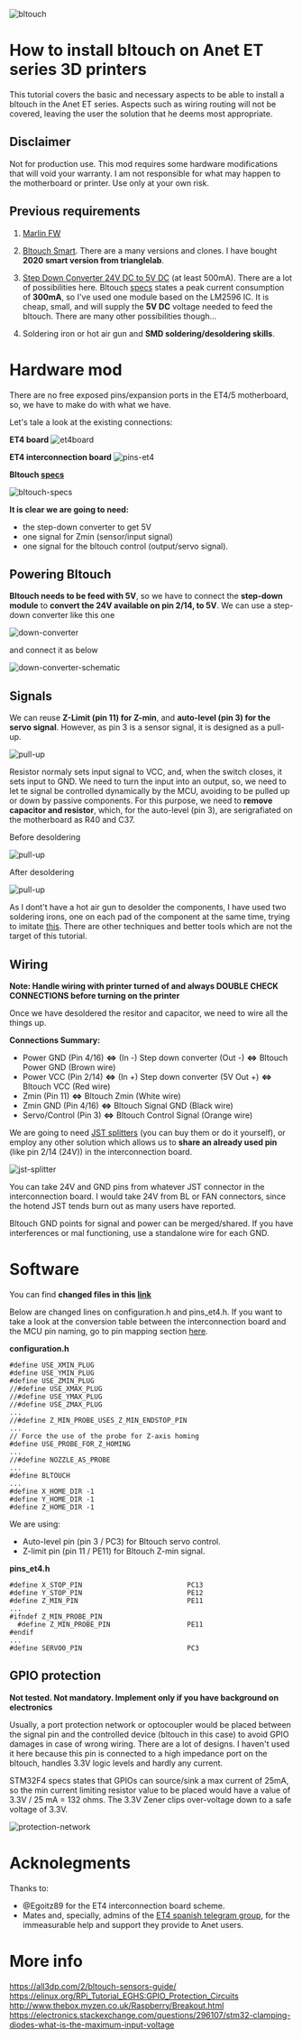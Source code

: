 ![bltouch](media/bltouch.jpg)

# How to install bltouch on Anet ET series 3D printers

This tutorial covers the basic and necessary aspects to be able to install a bltouch in the Anet ET series. Aspects such as wiring routing will not be covered, leaving the user the solution that he deems most appropriate.

## Disclaimer
Not for production use. 
This mod requires some hardware modifications that will void your warranty. I am not responsible for what may happen to the motherboard or printer. Use only at your own risk.

## Previous requirements

1. [Marlin FW](https://github.com/davidtgbe/Marlin)

2. [Bltouch Smart](https://a.aliexpress.com/_BUlp8P). There are a many versions and clones. I have bought **2020 smart version from trianglelab**.

3. [Step Down Converter 24V DC to 5V DC](https://a.aliexpress.com/_BU2xKx) (at least 500mA). There are a lot of possibilities here. Bltouch [specs](https://5020dafe-17d8-4c4c-bf3b-914a8fdd5140.filesusr.com/ugd/f5a1c8_d40d077cf5c24918bd25b6524f649f11.pdf) states a peak current consumption of **300mA**, so I've used one module based on the LM2596 IC. It is cheap, small, and will supply the **5V DC** voltage needed to feed the bltouch. There are many other possibilities though...
   
4. Soldering iron or hot air gun and **SMD soldering/desoldering skills**. 

# Hardware mod

There are no free exposed pins/expansion ports in the ET4/5 motherboard, so, we have to make do with what we have.

Let's tale a look at the existing connections:

**ET4 board**
![et4board](media/et4board.jpg)

**ET4 interconnection board**
![pins-et4](media/pins-et4.jpg)

**Bltouch [specs](https://5020dafe-17d8-4c4c-bf3b-914a8fdd5140.filesusr.com/ugd/f5a1c8_d40d077cf5c24918bd25b6524f649f11.pdf)**

![bltouch-specs](media/bltouch-specs.jpg)

**It is clear we are going to need:**
- the step-down converter to get 5V
- one signal for Zmin (sensor/input signal)
- one signal for the bltouch control (output/servo signal).

## Powering Bltouch

**Bltouch needs to be feed with 5V**, so we have to connect the **step-down module** to **convert the 24V available on pin 2/14, to 5V**. We can use a step-down converter like this one

![down-converter](media/down-converter.jpg)

and connect it as below

![down-converter-schematic](media/down-converter-schematic.jpg)

## Signals

We can reuse **Z-Limit (pin 11) for Z-min**, and **auto-level (pin 3) for the servo signal**. However, as pin 3 is a sensor signal, it is designed as a pull-up.

![pull-up](media/pull-up.png)

Resistor normaly sets input signal to VCC, and, when the switch closes, it sets input to GND. We need to turn the input into an output, so, we need to let te signal be controlled dynamically by the MCU, avoiding to be pulled up or down by passive components.
For this purpose, we need to **remove capacitor and resistor**, which, for the auto-level (pin 3), are serigrafiated on the motherboard as R40 and C37.

Before desoldering

![pull-up](media/mb-with-cr.jpg)

After desoldering

![pull-up](media/mb-without-cr.jpg)

As I dont't have a hot air gun to desolder the components, I have used two soldering irons, one on each pad of the component at the same time, trying to imitate [this](https://es.aliexpress.com/item/33050513257.html). There are other techniques and better tools which are not the target of this tutorial. 

## Wiring

**Note: Handle wiring with printer turned of and always **DOUBLE CHECK CONNECTIONS** before turning on the printer**

Once we have desoldered the resitor and capacitor, we need to wire all the things up.

**Connections Summary:**
- Power GND (Pin 4/16) **<=>** (In -) Step down converter (Out -) **<=>** Bltouch Power GND (Brown wire)
- Power VCC (Pin 2/14) **<=>** (In +) Step down converter (5V Out +) **<=>** Bltouch VCC (Red wire)
- Zmin (Pin 11) **<=>** Bltouch Zmin (White wire)
- Zmin GND (Pin 4/16) **<=>** Bltouch Signal GND (Black wire)
- Servo/Control (Pin 3) **<=>** Bltouch Control Signal (Orange wire)

We are going to need [JST splitters](https://es.aliexpress.com/item/32807855922.html) (you can buy them or do it yourself), or employ any other solution which allows us to **share an already used pin** (like pin 2/14 (24V)) in the interconnection board.

![jst-splitter](media/jst-splitter.jpg)

You can take 24V and GND pins from whatever JST connector in the interconnection board. I would take 24V from BL or FAN connectors, since the hotend JST tends burn out as many users have reported.

Bltouch GND points for signal and power can be merged/shared. If you have interferences or mal functioning, use a standalone wire for each GND. 

# Software

You can find **changed files in this [link](https://github.com/davidtgbe/Marlin/tree/bugfix-2.0.x/config/users%20configs/ET4/davidtgbe_bltouch)**

Below are changed lines on configuration.h and pins_et4.h.
If you want to take a look at the conversion table between the interconnection board and the MCU pin naming, go to pin mapping section [here](https://github.com/davidtgbe/Marlin).

**configuration.h**
```
#define USE_XMIN_PLUG
#define USE_YMIN_PLUG
#define USE_ZMIN_PLUG
//#define USE_XMAX_PLUG
//#define USE_YMAX_PLUG
//#define USE_ZMAX_PLUG 
...
//#define Z_MIN_PROBE_USES_Z_MIN_ENDSTOP_PIN
...
// Force the use of the probe for Z-axis homing
#define USE_PROBE_FOR_Z_HOMING
...
//#define NOZZLE_AS_PROBE
...
#define BLTOUCH
...
#define X_HOME_DIR -1
#define Y_HOME_DIR -1
#define Z_HOME_DIR -1
```
We are using:
- Auto-level pin (pin 3 / PC3) for Bltouch servo control.
- Z-limit pin (pin 11 / PE11) for Bltouch Z-min signal.

**pins_et4.h**
```
#define X_STOP_PIN                          PC13 
#define Y_STOP_PIN                          PE12
#define Z_MIN_PIN                           PE11
...
#ifndef Z_MIN_PROBE_PIN
  #define Z_MIN_PROBE_PIN                   PE11
#endif
...
#define SERVO0_PIN                          PC3
```

## GPIO protection
**Not tested. Not mandatory. Implement only if you have background on electronics**

Usually, a port protection network or optocoupler would be placed between the signal pin and the controlled device (bltouch in this case) to avoid GPIO damages in case of wrong wiring. There are a lot of designs. I haven't used it here because this pin is connected to a high impedance port on the bltouch, handles 3.3V logic levels and hardly any current. 

STM32F4 specs states that GPIOs can source/sink a max current of 25mA, so the min current limiting resistor value to be placed would have a value of 3.3V / 25 mA = 132 ohms. The 3.3V Zener clips over-voltage down to a safe voltage of 3.3V.

![protection-network](media/protection-network.jpg)

# Acknolegments
Thanks to:
- @Egoitz89 for the ET4 interconnection board scheme.
- Mates and, specially, admins of the [ET4 spanish telegram group](https://t.me/anetet4esp), for the 
immeasurable help and support they provide to Anet users.

# More info
https://all3dp.com/2/bltouch-sensors-guide/  
https://elinux.org/RPi_Tutorial_EGHS:GPIO_Protection_Circuits  
http://www.thebox.myzen.co.uk/Raspberry/Breakout.html  
https://electronics.stackexchange.com/questions/296107/stm32-clamping-diodes-what-is-the-maximum-input-voltage
